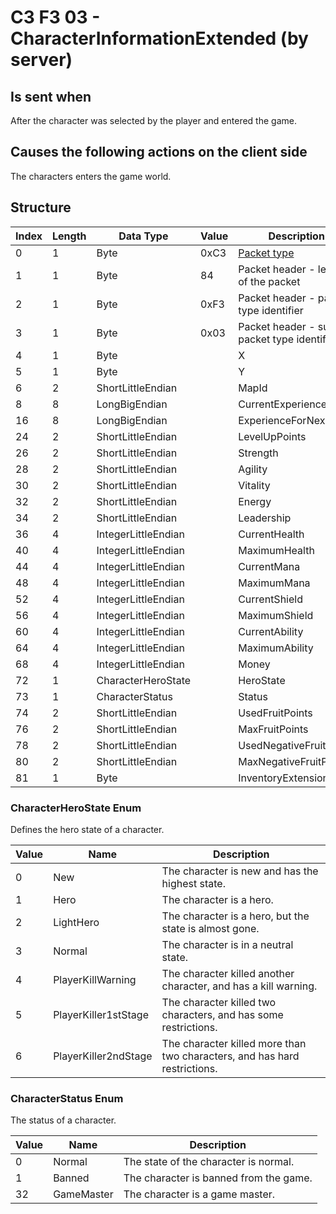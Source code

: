 # C3 F3 03 - CharacterInformationExtended (by server)

## Is sent when

After the character was selected by the player and entered the game.

## Causes the following actions on the client side

The characters enters the game world.

## Structure

| Index | Length | Data Type | Value | Description |
|-------|--------|-----------|-------|-------------|
| 0 | 1 |   Byte   | 0xC3  | [Packet type](PacketTypes.md) |
| 1 | 1 |    Byte   |   84   | Packet header - length of the packet |
| 2 | 1 |    Byte   | 0xF3  | Packet header - packet type identifier |
| 3 | 1 |    Byte   | 0x03  | Packet header - sub packet type identifier |
| 4 | 1 | Byte |  | X |
| 5 | 1 | Byte |  | Y |
| 6 | 2 | ShortLittleEndian |  | MapId |
| 8 | 8 | LongBigEndian |  | CurrentExperience |
| 16 | 8 | LongBigEndian |  | ExperienceForNextLevel |
| 24 | 2 | ShortLittleEndian |  | LevelUpPoints |
| 26 | 2 | ShortLittleEndian |  | Strength |
| 28 | 2 | ShortLittleEndian |  | Agility |
| 30 | 2 | ShortLittleEndian |  | Vitality |
| 32 | 2 | ShortLittleEndian |  | Energy |
| 34 | 2 | ShortLittleEndian |  | Leadership |
| 36 | 4 | IntegerLittleEndian |  | CurrentHealth |
| 40 | 4 | IntegerLittleEndian |  | MaximumHealth |
| 44 | 4 | IntegerLittleEndian |  | CurrentMana |
| 48 | 4 | IntegerLittleEndian |  | MaximumMana |
| 52 | 4 | IntegerLittleEndian |  | CurrentShield |
| 56 | 4 | IntegerLittleEndian |  | MaximumShield |
| 60 | 4 | IntegerLittleEndian |  | CurrentAbility |
| 64 | 4 | IntegerLittleEndian |  | MaximumAbility |
| 68 | 4 | IntegerLittleEndian |  | Money |
| 72 | 1 | CharacterHeroState |  | HeroState |
| 73 | 1 | CharacterStatus |  | Status |
| 74 | 2 | ShortLittleEndian |  | UsedFruitPoints |
| 76 | 2 | ShortLittleEndian |  | MaxFruitPoints |
| 78 | 2 | ShortLittleEndian |  | UsedNegativeFruitPoints |
| 80 | 2 | ShortLittleEndian |  | MaxNegativeFruitPoints |
| 81 | 1 | Byte |  | InventoryExtensions |

### CharacterHeroState Enum

Defines the hero state of a character.

| Value | Name | Description |
|-------|------|-------------|
| 0 | New | The character is new and has the highest state. |
| 1 | Hero | The character is a hero. |
| 2 | LightHero | The character is a hero, but the state is almost gone. |
| 3 | Normal | The character is in a neutral state. |
| 4 | PlayerKillWarning | The character killed another character, and has a kill warning. |
| 5 | PlayerKiller1stStage | The character killed two characters, and has some restrictions. |
| 6 | PlayerKiller2ndStage | The character killed more than two characters, and has hard restrictions. |

### CharacterStatus Enum

The status of a character.

| Value | Name | Description |
|-------|------|-------------|
| 0 | Normal | The state of the character is normal. |
| 1 | Banned | The character is banned from the game. |
| 32 | GameMaster | The character is a game master. |